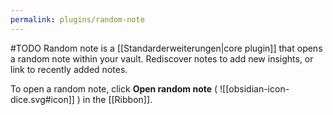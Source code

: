```yaml
---
permalink: plugins/random-note
---
```

#TODO
Random note is a [[Standarderweiterungen|core plugin]] that opens a random note within your vault. Rediscover notes to add new insights, or link to recently added notes.

To open a random note, click **Open random note** ( ![[obsidian-icon-dice.svg#icon]] ) in the [[Ribbon]].